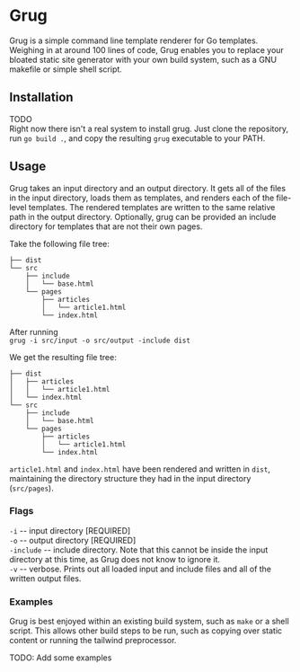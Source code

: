 # Grug

Grug is a simple command line template renderer for Go templates. Weighing in at around 100 lines of code, Grug enables you to replace your bloated static site generator with your own build system, such as a GNU makefile or simple shell script.

## Installation

TODO  
Right now there isn't a real system to install grug. Just clone the repository, run `go build .`, and copy the resulting `grug` executable to your PATH.

## Usage

Grug takes an input directory and an output directory. It gets all of the files in the input directory, loads them as templates, and renders each of the file-level templates. The rendered templates are written to the same relative path in the output directory. Optionally, grug can be provided an include directory for templates that are not their own pages.

Take the following file tree:

```
├── dist
└── src
    ├── include
    │   └── base.html
    └── pages
        ├── articles
        │   └── article1.html
        └── index.html
```

After running  
`grug -i src/input -o src/output -include dist`

We get the resulting file tree:

```
├── dist
│   ├── articles
│   │   └── article1.html
│   └── index.html
└── src
    ├── include
    │   └── base.html
    └── pages
        ├── articles
        │   └── article1.html
        └── index.html

```

`article1.html` and `index.html` have been rendered and written in `dist`, maintaining the directory structure they had in the input directory (`src/pages`).

### Flags

`-i` -- input directory \[REQUIRED\]  
`-o` -- output directory \[REQUIRED\]  
`-include` -- include directory. Note that this cannot be inside the input directory at this time, as Grug does not know to ignore it.  
`-v` -- verbose. Prints out all loaded input and include files and all of the written output files.  

### Examples

Grug is best enjoyed within an existing build system, such as `make` or a shell script. This allows other build steps to be run, such as copying over static content or running the tailwind preprocessor.

TODO: Add some examples
